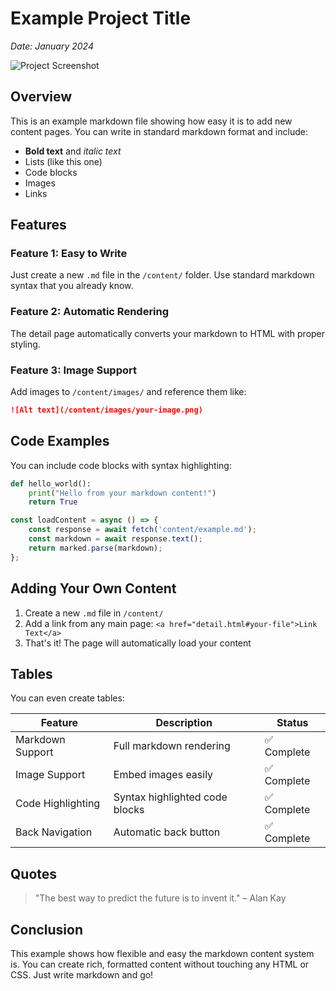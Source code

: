 # Example Project Title

*Date: January 2024*

![Project Screenshot](/content/images/example-screenshot.png)

## Overview

This is an example markdown file showing how easy it is to add new content pages. You can write in standard markdown format and include:

- **Bold text** and *italic text*
- Lists (like this one)
- Code blocks
- Images
- Links

## Features

### Feature 1: Easy to Write
Just create a new `.md` file in the `/content/` folder. Use standard markdown syntax that you already know.

### Feature 2: Automatic Rendering
The detail page automatically converts your markdown to HTML with proper styling.

### Feature 3: Image Support
Add images to `/content/images/` and reference them like:
```markdown
![Alt text](/content/images/your-image.png)
```

## Code Examples

You can include code blocks with syntax highlighting:

```python
def hello_world():
    print("Hello from your markdown content!")
    return True
```

```javascript
const loadContent = async () => {
    const response = await fetch('content/example.md');
    const markdown = await response.text();
    return marked.parse(markdown);
};
```

## Adding Your Own Content

1. Create a new `.md` file in `/content/`
2. Add a link from any main page: `<a href="detail.html#your-file">Link Text</a>`
3. That's it! The page will automatically load your content

## Tables

You can even create tables:

| Feature | Description | Status |
|---------|------------|--------|
| Markdown Support | Full markdown rendering | ✅ Complete |
| Image Support | Embed images easily | ✅ Complete |
| Code Highlighting | Syntax highlighted code blocks | ✅ Complete |
| Back Navigation | Automatic back button | ✅ Complete |

## Quotes

> "The best way to predict the future is to invent it."
> – Alan Kay

## Conclusion

This example shows how flexible and easy the markdown content system is. You can create rich, formatted content without touching any HTML or CSS. Just write markdown and go!